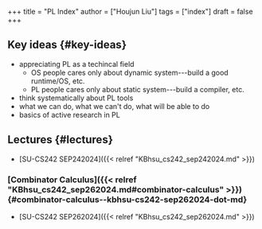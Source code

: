 +++
title = "PL Index"
author = ["Houjun Liu"]
tags = ["index"]
draft = false
+++

## Key ideas {#key-ideas}

-   appreciating PL as a techincal field
    -   OS people cares only about dynamic system---build a good runtime/OS, etc.
    -   PL people cares only about static system---build a compiler, etc.
-   think systematically about PL tools
-   what we can do, what we can't do, what will be able to do
-   basics of active research in PL


## Lectures {#lectures}

-   [SU-CS242 SEP242024]({{< relref "KBhsu_cs242_sep242024.md" >}})


### [Combinator Calculus]({{< relref "KBhsu_cs242_sep262024.md#combinator-calculus" >}}) {#combinator-calculus--kbhsu-cs242-sep262024-dot-md}

-   [SU-CS242 SEP262024]({{< relref "KBhsu_cs242_sep262024.md" >}})
